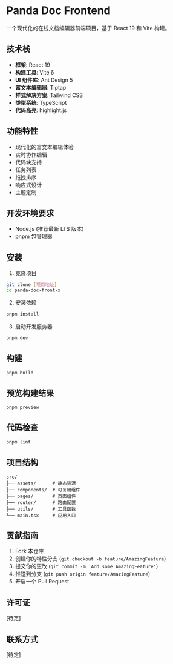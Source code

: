 # Panda Doc Frontend

一个现代化的在线文档编辑器前端项目，基于 React 19 和 Vite 构建。

## 技术栈

- **框架**: React 19
- **构建工具**: Vite 6
- **UI 组件库**: Ant Design 5
- **富文本编辑器**: Tiptap
- **样式解决方案**: Tailwind CSS
- **类型系统**: TypeScript
- **代码高亮**: highlight.js

## 功能特性

- 现代化的富文本编辑体验
- 实时协作编辑
- 代码块支持
- 任务列表
- 拖拽排序
- 响应式设计
- 主题定制

## 开发环境要求

- Node.js (推荐最新 LTS 版本)
- pnpm 包管理器

## 安装

1. 克隆项目
```bash
git clone [项目地址]
cd panda-doc-front-x
```

2. 安装依赖
```bash
pnpm install
```

3. 启动开发服务器
```bash
pnpm dev
```

## 构建

```bash
pnpm build
```

## 预览构建结果

```bash
pnpm preview
```

## 代码检查

```bash
pnpm lint
```

## 项目结构

```
src/
├── assets/      # 静态资源
├── components/  # 可复用组件
├── pages/       # 页面组件
├── router/      # 路由配置
├── utils/       # 工具函数
└── main.tsx     # 应用入口
```

## 贡献指南

1. Fork 本仓库
2. 创建你的特性分支 (`git checkout -b feature/AmazingFeature`)
3. 提交你的更改 (`git commit -m 'Add some AmazingFeature'`)
4. 推送到分支 (`git push origin feature/AmazingFeature`)
5. 开启一个 Pull Request

## 许可证

[待定]

## 联系方式

[待定]
